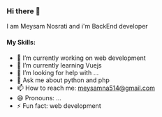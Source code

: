 ### Hi there 👋

I am Meysam Nosrati and i'm BackEnd developer

#### My Skills:

- 🔭 I’m currently working on web development
- 🌱 I’m currently learning Vuejs
- 🤔 I’m looking for help with ...
- 💬 Ask me about python and php
- 📫 How to reach me: meysamna514@gmail.com
- 😄 Pronouns: ...
- ⚡ Fun fact: web development

